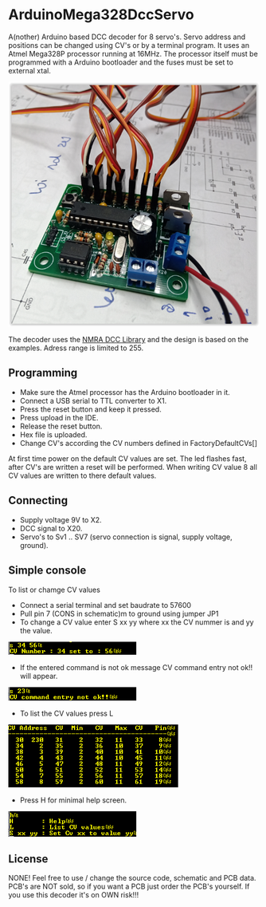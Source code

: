 # ArduinoMega328DccServo

A(nother) Arduino based DCC decoder for 8 servo's. Servo address and positions can be changed using CV's or by a terminal program.
It uses an Atmel Mega328P processor running at 16MHz. 
The processor itself must be programmed with a Arduino bootloader and the fuses must be set to external xtal.

![](https://github.com/MDRRC/ArduinoMega328DccServo/blob/main/Hardware/servodecoder.PNG) 
 
The decoder uses the [NMRA DCC Library](https://www.arduino.cc/reference/en/libraries/nmradcc/) and the design is based on the examples.
Adress range is limited to 255.  

## Programming
 * Make sure the Atmel processor has the Arduino bootloader in it.
 * Connect a USB serial to TTL converter to X1.
 * Press the reset button and keep it pressed.
 * Press upload in the IDE.
 * Release the reset button.
 * Hex file is uploaded.
 * Change CV's according the CV numbers defined in FactoryDefaultCVs[] 
 
At first time power on the default CV values are set. The led flashes fast, after CV's are written a reset will be performed. 
When writing CV value 8 all CV values are written to there default values.  

## Connecting 
 * Supply voltage 9V to X2.
 * DCC signal to X20.
 * Servo's to Sv1 .. SV7 (servo connection is signal, supply voltage, ground).

## Simple console
To list or chamge CV values 
 * Connect a serial terminal and set baudrate to 57600
 * Pull pin 7 (CONS in schematic)m to ground using jumper JP1
 * To change a CV value enter S xx yy <ENTER> where xx the CV nummer is and yy the value.

![](https://github.com/MDRRC/ArduinoMega328DccServo/blob/main/Hardware/cvset.PNG)

 * If the entered command is not ok message CV command entry not ok!! will appear.
 
![](https://github.com/MDRRC/ArduinoMega328DccServo/blob/main/Hardware/cvnok.PNG)
 
 * To list the CV values press L <ENTER> 

![](https://github.com/MDRRC/ArduinoMega328DccServo/blob/main/Hardware/cvlist.PNG)

 * Press H <ENTER> for minimal help screen.
 
![](https://github.com/MDRRC/ArduinoMega328DccServo/blob/main/Hardware/help.PNG)
 

## License
NONE! Feel free to use / change the source code, schematic and PCB data.
PCB's are NOT sold, so if you want a PCB just order the PCB's yourself. 
If you use this decoder it's on OWN risk!!! 
